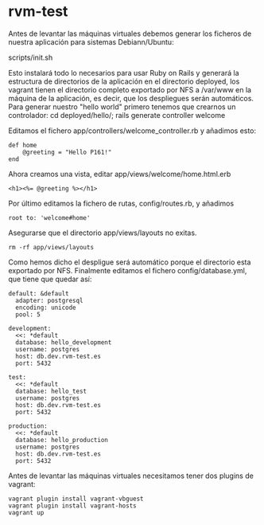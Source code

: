 # rvm-test

Antes de levantar las máquinas virtuales debemos generar los ficheros de nuestra aplicación para sistemas Debiann/Ubuntu:

scripts/init.sh

Esto instalará todo lo necesarios para usar Ruby on Rails y generará la estructura de directorios de la aplicación en el directorio deployed, los vagrant tienen el directorio completo exportado por NFS a /var/www en la máquina de la aplicación, es decir, que los despliegues serán automáticos.
Para generar nuestro "hello world" primero tenemos que crearnos un controlador:
cd deployed/hello/; rails generate controller welcome

Editamos el fichero app/controllers/welcome_controller.rb y añadimos esto:
```
def home
    @greeting = "Hello P161!"
end
```
Ahora creamos una vista, editar app/views/welcome/home.html.erb
```
<h1><%= @greeting %></h1>
```
Por último editamos la fichero de rutas, config/routes.rb, y añadimos
```
root to: 'welcome#home'
```
Asegurarse que el directorio app/views/layouts no exitas.
```
rm -rf app/views/layouts
```
Como hemos dicho el despligue será automático porque el directorio esta exportado por NFS.
Finalmente editamos el fichero config/database.yml, que tiene que quedar así:
```
default: &default
  adapter: postgresql
  encoding: unicode
  pool: 5

development:
  <<: *default
  database: hello_development
  username: postgres
  host: db.dev.rvm-test.es
  port: 5432

test:
  <<: *default
  database: hello_test
  username: postgres
  host: db.dev.rvm-test.es
  port: 5432

production:
  <<: *default
  database: hello_production
  username: postgres
  host: db.dev.rvm-test.es
  port: 5432
```

Antes de levantar las máquinas virtuales necesitamos tener dos plugins de vagrant:
```
vagrant plugin install vagrant-vbguest
vagrant plugin install vagrant-hosts
vagrant up
```




